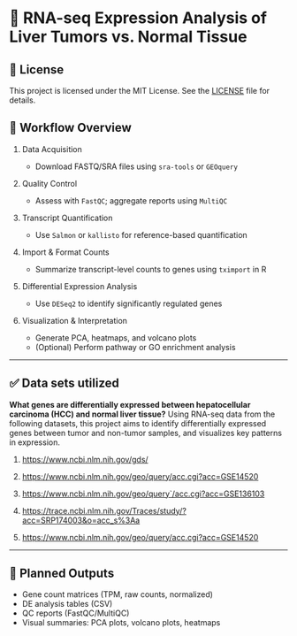 # 🧬 RNA-seq Expression Analysis of Liver Tumors vs. Normal Tissue

## 📄 License

This project is licensed under the MIT License. See the [LICENSE](LICENSE) file for details.


## 🚀 Workflow Overview

1. Data Acquisition
   - Download FASTQ/SRA files using `sra-tools` or `GEOquery`

2. Quality Control
   - Assess with `FastQC`; aggregate reports using `MultiQC`

3. Transcript Quantification  
   - Use `Salmon` or `kallisto` for reference-based quantification

4. Import & Format Counts  
   - Summarize transcript-level counts to genes using `tximport` in R

5. Differential Expression Analysis
   - Use `DESeq2` to identify significantly regulated genes

6. Visualization & Interpretation
   - Generate PCA, heatmaps, and volcano plots
   - (Optional) Perform pathway or GO enrichment analysis

---

## ✅ Data sets utilized

**What genes are differentially expressed between hepatocellular carcinoma (HCC) and normal liver tissue?**
Using RNA-seq data from the following datasets, this project aims to  identify differentially expressed genes between tumor and non-tumor samples, and visualizes key patterns in expression.

1. https://www.ncbi.nlm.nih.gov/gds/ 

2. https://www.ncbi.nlm.nih.gov/geo/query/acc.cgi?acc=GSE14520

3. https://www.ncbi.nlm.nih.gov/geo/query`/acc.cgi?acc=GSE136103

4. https://trace.ncbi.nlm.nih.gov/Traces/study/?acc=SRP174003&o=acc_s%3Aa

5. https://www.ncbi.nlm.nih.gov/geo/query/acc.cgi?acc=GSE14520


---

## 📌 Planned Outputs

- Gene count matrices (TPM, raw counts, normalized)
- DE analysis tables (CSV)
- QC reports (FastQC/MultiQC)
- Visual summaries: PCA plots, volcano plots, heatmaps
